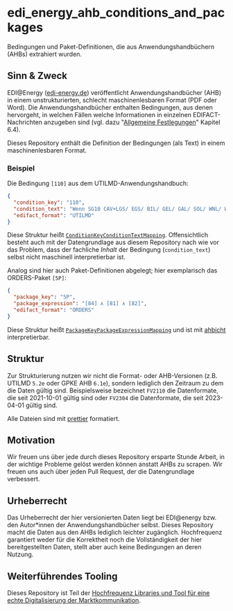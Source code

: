 # edi_energy_ahb_conditions_and_packages

Bedingungen und Paket-Definitionen, die aus Anwendungshandbüchern (AHBs) extrahiert wurden.

## Sinn & Zweck

EDI@Energy ([edi-energy.de](https://www.edi-energy.de/)) veröffentlicht Anwendungshandbücher (AHB) in einem unstrukturierten, schlecht maschinenlesbaren Format (PDF oder Word).
Die Anwendungshandbücher enthalten Bedingungen, aus denen hervorgeht, in welchen Fällen welche Informationen in einzelnen EDIFACT-Nachrichten anzugeben sind (vgl. dazu "[Allgemeine Festlegungen](https://www.edi-energy.de/index.php?id=38&tx_bdew_bdew%5Buid%5D=1429&tx_bdew_bdew%5Baction%5D=download&tx_bdew_bdew%5Bcontroller%5D=Dokument&cHash=8e36c79772212df9c240433664b6ffef)" Kapitel 6.4).

Dieses Repository enthält die Definition der Bedingungen (als Text) in einem maschinenlesbaren Format.

### Beispiel

Die Bedingung `[110]` aus dem UTILMD-Anwendungshandbuch:

```json
{
  "condition_key": "110",
  "condition_text": "Wenn SG10 CAV+LGS/ EGS/ BIL/ GEL/ GAL/ SOL/ WNL/ WFL / WAL vorhanden",
  "edifact_format": "UTILMD"
}
```

Diese Struktur heißt [`ConditionKeyConditionTextMapping`](https://ahbicht.readthedocs.io/en/latest/api/ahbicht.html#ahbicht.mapping_results.ConditionKeyConditionTextMapping).
Offensichtlich besteht auch mit der Datengrundlage aus diesem Repository nach wie vor das Problem, dass der fachliche _Inhalt_ der Bedingung (`condition_text`) selbst nicht maschinell interpretierbar ist.

Analog sind hier auch Paket-Definitionen abgelegt; hier exemplarisch das ORDERS-Paket `[5P]`:

```json
{
  "package_key": "5P",
  "package_expression": "[84] ∧ [81] ∧ [82]",
  "edifact_format": "ORDERS"
}
```

Diese Struktur heißt [`PackageKeyPackageExpressionMapping`](https://ahbicht.readthedocs.io/en/latest/api/ahbicht.html#ahbicht.mapping_results.PackageKeyConditionExpressionMapping) und ist mit [ahbicht](https://github.com/Hochfrequenz/ahbicht/) interpretierbar.

## Struktur

Zur Strukturierung nutzen wir nicht die Format- oder AHB-Versionen (z.B. UTILMD `5.2e` oder GPKE AHB `6.1e`), sondern lediglich den Zeitraum zu dem die Daten gültig sind.
Beispielsweise bezeichnet `FV2110` die Datenformate, die seit 2021-10-01 gültig sind oder `FV2304` die Datenformate, die seit 2023-04-01 gültig sind.

Alle Dateien sind mit [prettier](https://www.prettier.io/) formatiert.

## Motivation

Wir freuen uns über jede durch dieses Repository ersparte Stunde Arbeit, in der wichtige Probleme gelöst werden können anstatt AHBs zu scrapen.
Wir freuen uns auch über jeden Pull Request, der die Datengrundlage verbessert.

## Urheberrecht

Das Urheberrecht der hier versionierten Daten liegt bei EDI@energy bzw. den Autor\*innen der Anwendungshandbücher selbst.
Dieses Repository macht die Daten aus den AHBs lediglich leichter zugänglich.
Hochfrequenz garantiert weder für die Korrektheit noch die Vollständigkeit der hier bereitgestellten Daten, stellt aber auch keine Bedingungen an deren Nutzung.

## Weiterführendes Tooling

Dieses Repository ist Teil der [Hochfrequenz Libraries und Tool für eine echte Digitalisierung der Marktkommunikation](https://github.com/Hochfrequenz/digital_market_communication/).
